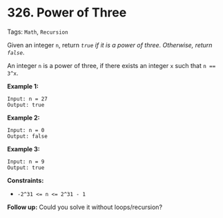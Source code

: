 # 326. Power of Three

Tags: `Math`, `Recursion`

Given an integer `n`, return _`true` if it is a power of three. Otherwise, return `false`_.

An integer `n` is a power of three, if there exists an integer `x` such that `n == 3^x`.

**Example 1:**

```
Input: n = 27
Output: true
```

**Example 2:**

```
Input: n = 0
Output: false
```

**Example 3:**

```
Input: n = 9
Output: true
```

**Constraints:**

*   `-2^31 <= n <= 2^31 - 1`

**Follow up:** Could you solve it without loops/recursion?